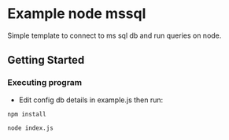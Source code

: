 # Example node mssql

Simple template to connect to ms sql db and run queries on node.

## Getting Started

### Executing program

* Edit config db details in example.js then run:

```
npm install
```
```
node index.js
```
